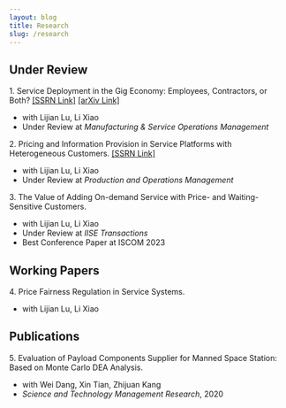 ```yaml
---
layout: blog
title: Research
slug: /research
---
```


## Under Review
<p>
  1. Service Deployment in the Gig Economy: Employees, Contractors, or Both? <a href="https://papers.ssrn.com/sol3/papers.cfm?abstract_id=4616847">[SSRN Link]</a> <a href="https://arxiv.org/abs/2411.06793">[arXiv Link]</a>
  
  - with Lijian Lu, Li Xiao
  - Under Review at <em>Manufacturing \& Service Operations Management</em>
</p>

<p>
  2. Pricing and Information Provision in Service Platforms with Heterogeneous Customers. <a href="https://papers.ssrn.com/sol3/papers.cfm?abstract_id=5013751">[SSRN Link]</a>
  
  - with Lijian Lu, Li Xiao 
  - Under Review at <em>Production and Operations Management</em> 
</p>

<p>
  3. The Value of Adding On-demand Service with Price- and Waiting-Sensitive Customers. 
  
  - with Lijian Lu, Li Xiao 
  - Under Review at <em>IISE Transactions</em>
  - Best Conference Paper at ISCOM 2023
</p>

## Working Papers
<p>
  4. Price Fairness Regulation in Service Systems.
  
  - with Lijian Lu, Li Xiao 
</p>

## Publications
<p>
  5. Evaluation of Payload Components Supplier for Manned Space Station: Based on Monte Carlo DEA Analysis.
  
  - with Wei Dang, Xin Tian, Zhijuan Kang
  - <em>Science and Technology Management Research</em>, 2020
</p>

<br />
